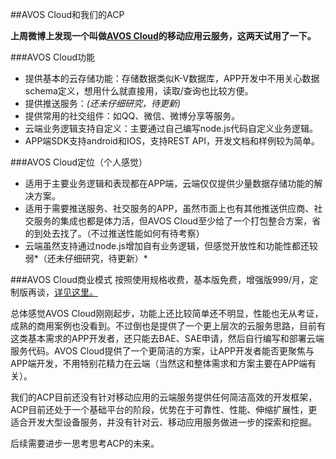##AVOS Cloud和我们的ACP


**上周微博上发现一个叫做[AVOS Cloud](https://cn.avoscloud.com/)的移动应用云服务，这两天试用了一下。**

###AVOS Cloud功能
- 提供基本的云存储功能：存储数据类似K-V数据库，APP开发中不用关心数据schema定义，想用什么就直接用，读取/查询也比较方便。
- 提供推送服务：*(还未仔细研究，待更新)*
- 提供常用的社交组件：如QQ、微信、微博分享等服务。
- 云端业务逻辑支持自定义：主要通过自己编写node.js代码自定义业务逻辑。
- APP端SDK支持android和IOS，支持REST API，开发文档和样例较为简单。

###AVOS Cloud定位（个人感觉）
- 适用于主要业务逻辑和表现都在APP端，云端仅仅提供少量数据存储功能的解决方案。
- 适用于需要推送服务、社交服务的APP，虽然市面上也有其他推送供应商、社交服务的集成也都是体力活，但AVOS Cloud至少给了一个打包整合方案，省的到处去找了。（不过推送性能如何有待考察）
- 云端虽然支持通过node.js增加自有业务逻辑，但感觉开放性和功能性都还较弱*（还未仔细研究，待更新）*

###AVOS Cloud商业模式
按照使用规格收费，基本版免费，增强版999/月，定制版再谈，[详见这里。](https://cn.avoscloud.com/price.html)

总体感觉AVOS Cloud刚刚起步，功能上还比较简单还不明显，性能也无从考证，成熟的商用案例也没看到。不过倒也是提供了一个更上层次的云服务思路，目前有这类基本需求的APP开发者，还只能去BAE、SAE申请，然后自行编写和部署云端服务代码。AVOS Cloud提供了一个更简洁的方案，让APP开发者能否更聚焦与APP端开发，不用特别花精力在云端（当然这和整体需求和方案主要在APP端有关）。

我们的ACP目前还没有针对移动应用的云端服务提供任何简洁高效的开发框架，ACP目前还处于一个基础平台的阶段，优势在于可靠性、性能、伸缩扩展性，更适合开发大型设备服务，并没有针对云、移动应用服务做进一步的探索和挖掘。

后续需要进步一思考思考ACP的未来。
